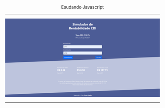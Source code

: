 <p align="center">
  Esudando Javascript
</p>

---

<p align="center">
  <img src="cdi.png">
</p>

---
